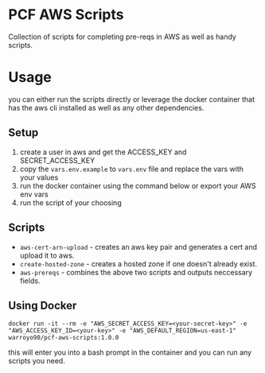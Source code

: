 # PCF AWS Scripts

Collection of scripts for completing pre-reqs in AWS as well as handy scripts.

# Usage

you can either run the scripts directly or leverage the docker container that has the aws cli installed as well as any other dependencies. 

## Setup

1. create a user in aws and get the ACCESS_KEY and SECRET_ACCESS_KEY
2. copy the `vars.env.example` to `vars.env` file and replace the vars with your values
3. run the docker container using the command below or export your AWS env vars 
4. run the script of your choosing
   
## Scripts

* `aws-cert-arn-upload` - creates an aws key pair and generates a cert and upload it to aws.
* `create-hosted-zone` - creates a hosted zone if one doesn't already exist.
* `aws-prereqs` - combines the above two scripts and outputs neccessary fields.

## Using Docker

`docker run -it --rm -e "AWS_SECRET_ACCESS_KEY=<your-secret-key>" -e "AWS_ACCESS_KEY_ID=<your-key>" -e "AWS_DEFAULT_REGION=us-east-1" warroyo90/pcf-aws-scripts:1.0.0`

this will enter you into a bash prompt in the container and you can run any scripts you need.